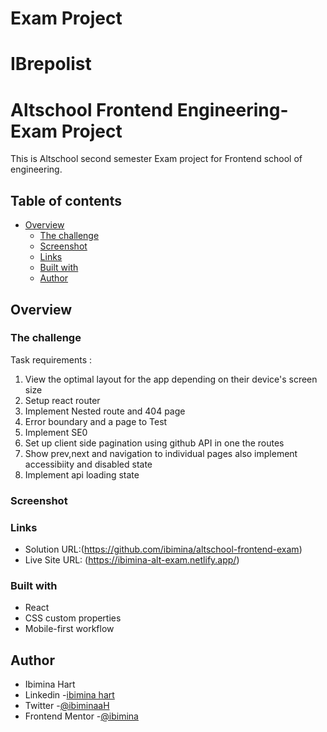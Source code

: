 # Exam Project

# IBrepolist
# Altschool Frontend Engineering- Exam Project

This is Altschool second semester  Exam project for Frontend school of engineering.
## Table of contents

- [Overview](#overview)
  - [The challenge](#the-challenge)
  - [Screenshot](#screenshot)
  - [Links](#links)
  - [Built with](#built-with)
  - [Author](#author)

## Overview

### The challenge

Task requirements :

1. View the optimal layout for the app depending on their device's screen size
2. Setup react router
3. Implement Nested route and 404 page
4. Error boundary and a page to Test
5. Implement SE0
5. Set up client side pagination using github API in one the routes
6. Show prev,next and navigation to individual pages also implement accessibiity and disabled state
7. Implement api loading state

### Screenshot



### Links

- Solution URL:(https://github.com/ibimina/altschool-frontend-exam)
- Live Site URL: (https://ibimina-alt-exam.netlify.app/)

### Built with

- React
- CSS custom properties
- Mobile-first workflow


## Author

- Ibimina Hart
- Linkedin -[ibimina hart](https://www.linkedin.com/in/ibimina-hart)
- Twitter -[@ibiminaaH](https://www.twitter.com/ibiminaaH)
- Frontend Mentor -[@ibimina](https://www.frontendmentor.io/profile/ibimina)




